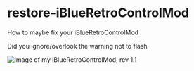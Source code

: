 # restore-iBlueRetroControlMod
How to maybe fix your iBlueRetroControlMod

Did you ignore/overlook the warning not to flash 

![Image of my iBlueRetroControlMod, rev 1.1](/img/PCB-v1.1.jpg)  

